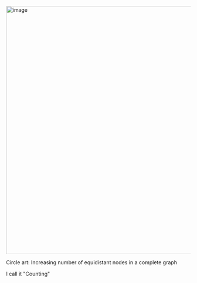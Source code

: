 <img width="676" alt="image" src="https://github.com/jconorgrogan/EquidisdantCircleArt/assets/130090573/a9b6b4bf-54c8-4195-85d7-e9583a3556be">

Circle art: Increasing number of equidistant nodes in a complete graph 

I call it "Counting"
